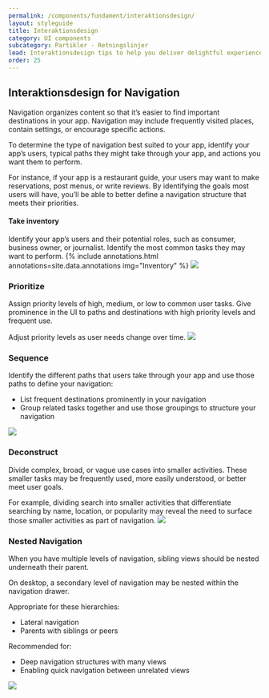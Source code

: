 ```yaml
---
permalink: /components/fundament/interaktionsdesign/
layout: styleguide
title: Interaktionsdesign
category: UI components
subcategory: Partikler - Retningslinjer
lead: Interaktionsdesign tips to help you deliver delightful experiences to all users.
order: 25
---
```


## Interaktionsdesign for Navigation

Navigation organizes content so that it’s easier to find important destinations in your app. Navigation may include frequently visited places, contain settings, or encourage specific actions.

To determine the type of navigation best suited to your app, identify your app’s users, typical paths they might take through your app, and actions you want them to perform.

For instance, if your app is a restaurant guide, your users may want to make reservations, post menus, or write reviews. By identifying the goals most users will have, you’ll be able to better define a navigation structure that meets their priorities.

#### Take inventory

Identify your app’s users and their potential roles, such as consumer, business owner, or journalist. Identify the most common tasks they may want to perform.
{% include annotations.html annotations=site.data.annotations img="Inventory" %}
<img src="{{ site.baseurl }}/img/inventory.png">

### Prioritize

Assign priority levels of high, medium, or low to common user tasks. Give prominence in the UI to paths and destinations with high priority levels and frequent use.

Adjust priority levels as user needs change over time.
<img src="{{ site.baseurl }}/img/prioritize.png">

### Sequence

Identify the different paths that users take through your app and use those paths to define your navigation:

* List frequent destinations prominently in your navigation
* Group related tasks together and use those groupings to structure your navigation

<img src="{{ site.baseurl }}/img/sequence.png">

### Deconstruct

Divide complex, broad, or vague use cases into smaller activities. These smaller tasks may be frequently used, more easily understood, or better meet user goals.

For example, dividing search into smaller activities that differentiate searching by name, location, or popularity may reveal the need to surface those smaller activities as part of navigation.
<img src="{{ site.baseurl }}/img/deconstruct.png">

### Nested Navigation
When you have multiple levels of navigation, sibling views should be nested underneath their parent.

On desktop, a secondary level of navigation may be nested within the navigation drawer.

Appropriate for these hierarchies:
<ul class="usa-content-list">
      <li>Lateral navigation</li>
      <li>Parents with siblings or peers</li>
</ul>
Recommended for:
<ul class="usa-content-list">
      <li>Deep navigation structures with many views</li>
      <li>Enabling quick navigation between unrelated views</li>
</ul>

<img src="{{ site.baseurl }}/img/patterns_navigation_patterns_nested1.png">
